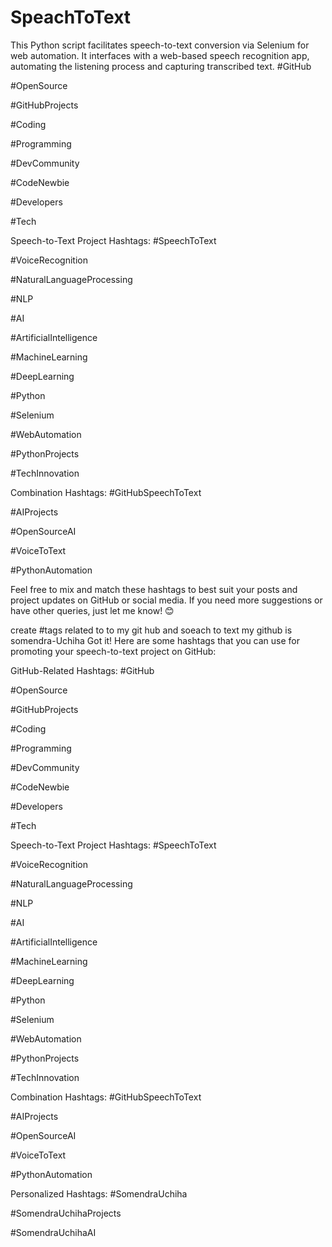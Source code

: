 # SpeachToText
This Python script facilitates speech-to-text conversion via Selenium for web automation. It interfaces with a web-based speech recognition app, automating the listening process and capturing transcribed text.
#GitHub

#OpenSource

#GitHubProjects

#Coding

#Programming

#DevCommunity

#CodeNewbie

#Developers

#Tech

Speech-to-Text Project Hashtags:
#SpeechToText

#VoiceRecognition

#NaturalLanguageProcessing

#NLP

#AI

#ArtificialIntelligence

#MachineLearning

#DeepLearning

#Python

#Selenium

#WebAutomation

#PythonProjects

#TechInnovation

Combination Hashtags:
#GitHubSpeechToText

#AIProjects

#OpenSourceAI

#VoiceToText

#PythonAutomation

Feel free to mix and match these hashtags to best suit your posts and project updates on GitHub or social media. If you need more suggestions or have other queries, just let me know! 😊

create #tags related to to my git hub and soeach to text my github is somendra-Uchiha
Got it! Here are some hashtags that you can use for promoting your speech-to-text project on GitHub:

GitHub-Related Hashtags:
#GitHub

#OpenSource

#GitHubProjects

#Coding

#Programming

#DevCommunity

#CodeNewbie

#Developers

#Tech

Speech-to-Text Project Hashtags:
#SpeechToText

#VoiceRecognition

#NaturalLanguageProcessing

#NLP

#AI

#ArtificialIntelligence

#MachineLearning

#DeepLearning

#Python

#Selenium

#WebAutomation

#PythonProjects

#TechInnovation

Combination Hashtags:
#GitHubSpeechToText

#AIProjects

#OpenSourceAI

#VoiceToText

#PythonAutomation

Personalized Hashtags:
#SomendraUchiha

#SomendraUchihaProjects

#SomendraUchihaAI
